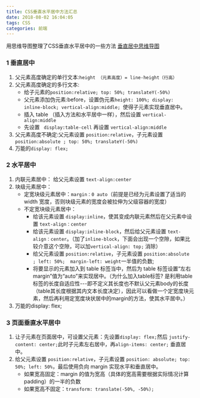 ```yaml
---
title: CSS垂直水平居中方法汇总
date: 2018-08-02 16:04:05
tags: CSS
categories: 前端
---
```


用思维导图整理了CSS垂直水平居中的一些方法
<escape><!-- more --></escape>
[垂直居中思维导图](https://i.loli.net/2018/08/20/5b7a7d19547b4.png)

### 1  垂直居中
1. 父元素高度确定的单行文本:`height （元素高度）= line-height（行高）`
2. 父元素高度确定的多行文本:
	* 给子元素的`position:relative; top: 50%; translateY(-50%)`
	*  父元素添加伪元素:before，设置伪元素`height: 100%; display: inline-block; vertical-align:middle; `使得子元素实现垂直居中。
	* 插入  table （插入方法和水平居中一样），然后设置  `vertical-align:middle`
	* 先设置 ` display:table-cell`  再设置  `vertical-align:middle`
3. 父元素高度不确定:父元素设置 `position:relative`，子元素设置  `position:absolute ; top: 50%; translateY(-50%)`
4. 万能的`display: flex;`

### 2  水平居中
1. 内联元素居中： 给父元素设置 `text-align:center`
2. 块级元素居中： 
	* 定宽块级元素居中：`margin：0 auto`（前提是已经为元素设置了适当的 width 宽度，否则块级元素的宽度会被拉伸为父级容器的宽度）
	*  不定宽块级元素居中：
		* 给该元素设置  `display:inline`，使其变成内联元素然后在父元素中设置 `text-align：center`
		* 给该元素设置  `display:inline-block`，然后给父元素设置 `text-align：center`。（加了`inline-block`，下面会出现一个空隙，如果比较介意这个空隙，可以加`vertical-align: top;` 消除）
		* 给父元素设置 `position:relative`，子元素设置  `position:absolute ; left: 50%;  margin-left: weight`一半值的负数;
		* 将要显示的元素加入到 table 标签当中，然后为 table 标签设置“左右margin”值为“auto”来实现居中。（为什么加入table标签? 是利用table标签的长度自适应性---即不定义其长度也不默认父元素body的长度（table其长度根据其内文本长度决定），因此可以看做一个定宽度块元素，然后再利用定宽度块状居中的margin的方法，使其水平居中。）
3. 万能的display: flex;

### 3  页面垂直水平居中
1. 让子元素在页面居中，可设置父元素：先设置`display: flex;`然后 `justify-content: center;`此时子元素左右居中，再`align-items: center;` 垂直居中。
2. 给父元素设置 `position:relative`，子元素设置  `position: absolute; top: 50%; left: 50%`，最后使用负向 margin 实现水平和垂直居中。
	* 如果宽高固定：margin 的值为宽高（具体的宽高需要根据实际情况计算 padding）的一半的负数
	* 如果宽高不固定：`transform: translate(-50%, -50%);`
